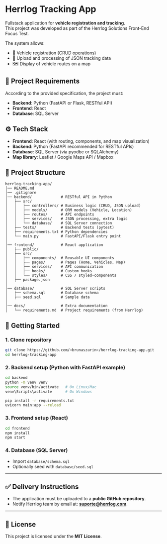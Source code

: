 # Herrlog Tracking App  

Fullstack application for **vehicle registration and tracking**.  
This project was developed as part of the Herrlog Solutions Front-End Focus Test.  

The system allows:  
- 🚗 Vehicle registration (CRUD operations)  
- 📂 Upload and processing of JSON tracking data  
- 🗺️ Display of vehicle routes on a map  



## 📌 Project Requirements  
According to the provided specification, the project must:  
- **Backend**: Python (FastAPI or Flask, RESTful API)  
- **Frontend**: React  
- **Database**: SQL Server  



## ⚙️ Tech Stack  
- **Frontend**: React (with routing, components, and map visualization)  
- **Backend**: Python (FastAPI recommended for RESTful APIs)  
- **Database**: SQL Server (via pyodbc or SQLAlchemy)  
- **Map library**: Leaflet / Google Maps API / Mapbox  



## 📂 Project Structure  

```
herrlog-tracking-app/
│── README.md
│── .gitignore
│── backend/             # RESTful API in Python
│   ├── src/
│   │   ├── controllers/ # Business logic (CRUD, JSON upload)
│   │   ├── models/      # ORM models (Vehicle, Location)
│   │   ├── routes/      # API endpoints
│   │   ├── services/    # JSON processing, extra logic
│   │   └── database/    # SQL Server connection
│   ├── tests/           # Backend tests (pytest)
│   ├── requirements.txt # Python dependencies
│   └── main.py          # FastAPI/Flask entry point
│
│── frontend/            # React application
│   ├── public/
│   ├── src/
│   │   ├── components/  # Reusable UI components
│   │   ├── pages/       # Pages (Home, Vehicles, Map)
│   │   ├── services/    # API communication
│   │   ├── hooks/       # Custom hooks
│   │   └── styles/      # CSS / styled-components
│   ├── package.json
│
│── database/            # SQL Server scripts
│   ├── schema.sql       # Database schema
│   ├── seed.sql         # Sample data
│
│── docs/                # Extra documentation
│   └── requirements.md  # Project requirements (from Herrlog)
```



## 🚀 Getting Started  

### 1. Clone repository  
```bash
git clone https://github.com/<brunaszarin>/herrlog-tracking-app.git
cd herrlog-tracking-app
```

### 2. Backend setup (Python with FastAPI example)  
```bash
cd backend
python -m venv venv
source venv/bin/activate   # On Linux/Mac
venv\Scripts\activate      # On Windows

pip install -r requirements.txt
uvicorn main:app --reload
```

### 3. Frontend setup (React)  
```bash
cd frontend
npm install
npm start
```

### 4. Database (SQL Server)  
- Import `database/schema.sql`  
- Optionally seed with `database/seed.sql`  

---

## ✅ Delivery Instructions  
- The application must be uploaded to a **public GitHub repository**.  
- Notify Herrlog team by email at: **suporte@herrlog.com**.  

---

## 📝 License  
This project is licensed under the **MIT License**.  
